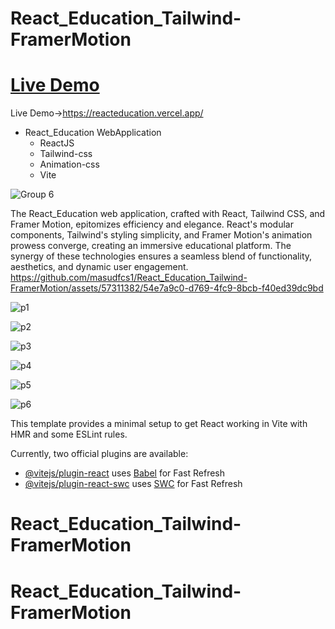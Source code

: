 # React_Education_Tailwind-FramerMotion

# [Live Demo](https://reacteducation.vercel.app/)
Live Demo->https://reacteducation.vercel.app/

- React_Education WebApplication
  - ReactJS
  - Tailwind-css
  - Animation-css
  - Vite

    

![Group 6](https://github.com/masudfcs1/React_Education_Tailwind-FramerMotion/assets/57311382/f00970c0-8179-4277-af17-a2bfcc979ea9)

The React_Education web application, crafted with React, Tailwind CSS, and Framer Motion, epitomizes efficiency and elegance. React's modular components, Tailwind's styling simplicity, and Framer Motion's animation prowess converge, creating an immersive educational platform. The synergy of these technologies ensures a seamless blend of functionality, aesthetics, and dynamic user engagement.
https://github.com/masudfcs1/React_Education_Tailwind-FramerMotion/assets/57311382/54e7a9c0-d769-4fc9-8bcb-f40ed39dc9bd


![p1](https://github.com/masudfcs1/React_Education_Tailwind-FramerMotion/assets/57311382/4d94e0fb-338c-4d68-a1a0-7972a014568e)

![p2](https://github.com/masudfcs1/React_Education_Tailwind-FramerMotion/assets/57311382/325914c8-ef01-4458-be1a-794592abb33f)

![p3](https://github.com/masudfcs1/React_Education_Tailwind-FramerMotion/assets/57311382/71a93614-717f-4e54-b111-83aa17173b7b)

![p4](https://github.com/masudfcs1/React_Education_Tailwind-FramerMotion/assets/57311382/e1397d88-1f49-4ba3-b5ae-8237462d7a54)

![p5](https://github.com/masudfcs1/React_Education_Tailwind-FramerMotion/assets/57311382/aec5a61b-89c7-49f7-8603-5d4222cf8ce8)

![p6](https://github.com/masudfcs1/React_Education_Tailwind-FramerMotion/assets/57311382/49fe4055-5641-4962-a694-64c0d8729ead)

This template provides a minimal setup to get React working in Vite with HMR and some ESLint rules.

Currently, two official plugins are available:

- [@vitejs/plugin-react](https://github.com/vitejs/vite-plugin-react/blob/main/packages/plugin-react/README.md) uses [Babel](https://babeljs.io/) for Fast Refresh
- [@vitejs/plugin-react-swc](https://github.com/vitejs/vite-plugin-react-swc) uses [SWC](https://swc.rs/) for Fast Refresh

# React_Education_Tailwind-FramerMotion

# React_Education_Tailwind-FramerMotion
